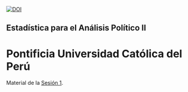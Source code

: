 [![DOI](https://zenodo.org/badge/526446559.svg)](https://zenodo.org/badge/latestdoi/526446559)

## Estadística para el Análisis Político II
# Pontificia Universidad Católica del Perú

Material de la [Sesión 1](https://estadistica-analisispolitico.github.io/Sesion1/).
